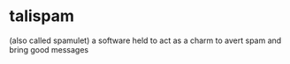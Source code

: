 # talispam
(also called spamulet) a software held to act as a charm to avert spam and bring good messages

